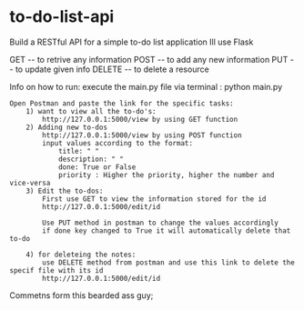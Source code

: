 # to-do-list-api
Build a RESTful API for a simple to-do list application
Ill use Flask

GET -- to retrive any information
POST -- to add any new information
PUT -- to update given info
DELETE -- to delete a resource

Info on how to run: 
    execute the main.py file via terminal : python main.py

    Open Postman and paste the link for the specific tasks:
        1) want to view all the to-do's:
            http://127.0.0.1:5000/view by using GET function
        2) Adding new to-dos
            http://127.0.0.1:5000/view by using POST function
            input values according to the format:
                title: " "
                description: " "
                done: True or False
                priority : Higher the priority, higher the number and vice-versa
        3) Edit the to-dos:
            First use GET to view the information stored for the id 
            http://127.0.0.1:5000/edit/id
            
            Use PUT method in postman to change the values accordingly
            if done key changed to True it will automatically delete that to-do

        4) for deleteing the notes:
            use DELETE method from postman and use this link to delete the specif file with its id             
            http://127.0.0.1:5000/edit/id

Commetns form this bearded ass guy;
    